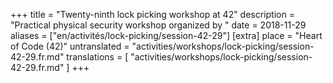 +++
title = "Twenty-ninth lock picking workshop at 42"
description = "Practical physical security workshop organized by "
date = 2018-11-29
aliases = ["en/activités/lock-picking/session-42-29"]
[extra]
place = "Heart of Code (42)"
untranslated = "activities/workshops/lock-picking/session-42-29.fr.md"
translations = [
    "activities/workshops/lock-picking/session-42-29.fr.md"
]
+++
